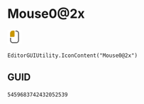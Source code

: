 # Mouse0@2x
![](/img/Mouse0@2x.png)

``` CSharp
EditorGUIUtility.IconContent("Mouse0@2x")
```
## GUID
```
5459683742432052539
```
